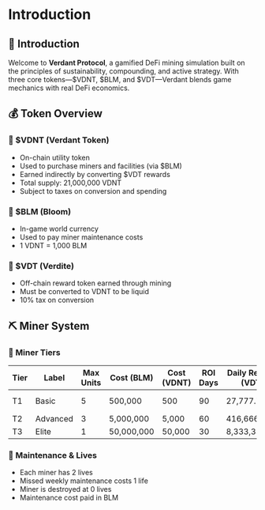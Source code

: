 # Introduction

##

## 🌿 Introduction

Welcome to **Verdant Protocol**, a gamified DeFi mining simulation built on the principles of sustainability, compounding, and active strategy. With three core tokens—$VDNT, $BLM, and $VDT—Verdant blends game mechanics with real DeFi economics.

## 💰 Token Overview

### 🔷 $VDNT (Verdant Token)

* On-chain utility token
* Used to purchase miners and facilities (via $BLM)
* Earned indirectly by converting $VDT rewards
* Total supply: 21,000,000 VDNT
* Subject to taxes on conversion and spending

### 🌸 $BLM (Bloom)

* In-game world currency
* Used to pay miner maintenance costs
* 1 VDNT = 1,000 BLM

### 🔶 $VDT (Verdite)

* Off-chain reward token earned through mining
* Must be converted to VDNT to be liquid
* 10% tax on conversion

## ⛏ Miner System

### 🧱 Miner Tiers

| Tier | Label    | Max Units | Cost (BLM) | Cost (VDNT) | ROI Days | Daily Reward (VDT) | Reward (VDNT) | Lifespan |
| ---- | -------- | --------- | ---------- | ----------- | -------- | ------------------ | ------------- | -------- |
| T1   | Basic    | 5         | 500,000    | 500         | 90       | 27,777.78          | 5.56          | 105 days |
| T2   | Advanced | 3         | 5,000,000  | 5,000       | 60       | 416,666.67         | 83.33         | 75 days  |
| T3   | Elite    | 1         | 50,000,000 | 50,000      | 30       | 8,333,333.33       | 1,666.67      | 45 days  |

### 🧰 Maintenance & Lives

* Each miner has 2 lives
* Missed weekly maintenance costs 1 life
* Miner is destroyed at 0 lives
* Maintenance cost paid in BLM
